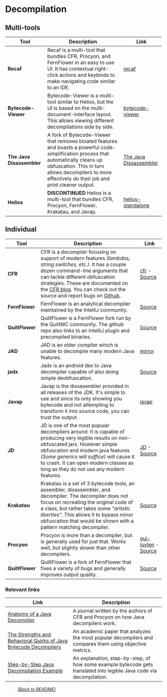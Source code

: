 # Decompilation

## Multi-tools

| Tool  | Description  | Link |
|-------|--------------|------|
| **Recaf** | Recaf is a multi-tool that bundles CFR, Procyon, and FernFlower in an easy to use UI. It has contextual right-click actions and keybinds to make navigating code similar to an IDE.  | [recaf](https://github.com/Col-E/Recaf)|
| **Bytecode-Viewer** | Bytecode-Viewer is a multi-tool similar to Helios, but the UI is based on the multi-document-interface layout. This allows viewing different decompilations side by side. | [bytecode-viewer](https://github.com/Konloch/bytecode-viewer) |
| **The Java Disassembler** | A fork of Bytecode-Viewer that removes bloated features and boasts a powerful code-simplification process that automatically cleans up obfuscation. This in turn allows decompilers to more effectively do their job and print cleaner output. | [The Java Dissassembler](https://github.com/LLVM-but-worse/java-disassembler) |
| **Helios** | **DISCONTINUED** Helios is a multi-tool that bundles CFR, Procyon, FernFlower, Krakatau, and Javap. | [helios-standalone](https://github.com/helios-decompiler/standalone-app)|


## Individual

| Tool  | Description  | Link |
|-------|--------------|------|
| **CFR** | CFR is a decompiler focusing on support of modern features _(lambdas, string switches, etc.)_. It has a couple dozen command-line arguments that can tackle different obfuscation strategies. These are documented on the [CFR blog](http://www.benf.org/other/cfr/). You can check out the source and report bugs on [Github](https://github.com/leibnitz27/cfr). | [cfr](http://www.benf.org/other/cfr/) - [Source](https://github.com/leibnitz27/cfr) |
| **FernFlower** | FernFlower is an analytical decompiler maintained by the IntelliJ community. | [Source](https://github.com/JetBrains/intellij-community/tree/master/plugins/java-decompiler/engine) |
| **QuiltFlower** | QuiltFlower is a FernFlower fork run by the QuiltMC community. The github repo also links to an IntelliJ plugin and precompiled binaries. | [Source](https://github.com/QuiltMC/quiltflower) |
| **JAD** | JAD is an older compiler which is unable to decompile many modern Java features. | [mirror](http://www.javadecompilers.com/jad) |
| **jadx** | Jadx is an android dex to Java decompiler capable of also doing simple deobfuscation. | [Source](https://github.com/skylot/jadx) |
| **Javap** | Javap is the dissasembler provided in all releases of the JDK. It's simple to use and since its only showing you bytecode and not attempting to transform it into source code, you can trust the output. | [javap](https://docs.oracle.com/en/java/javase/17/docs/specs/man/javap.html) |
| **JD** | JD is one of the most popular decompilers around. It is capable of producing very legible results on non-obfuscated jars. However simple obfuscation and modern java features _(Some generics will suffice)_ will cause it to crash. It can open modern classes as long as they do not use any modern features. | [JD](http://java-decompiler.github.io/) - [Source](https://github.com/java-decompiler/jd-gui) |
| **Krakatau** | Krakatau is a set of 3 bytecode tools, an assembler, disassembler, and decompiler. The decompiler does not focus on recreating the original code of a class, but rather takes some _"artistic liberties"_. This allows it to bypass minor obfuscation that would be shown with a pattern matching decompiler. | [Source](https://github.com/Storyyeller/Krakatau) |
| **Procyon** | Procyon is more than a decompiler, but is generally used for just that. Works well, but slightly slower than other decompilers. | [gui-luyten](https://github.com/deathmarine/Luyten) - [Source](https://github.com/mstrobel/procyon)|
| **QuiltFlower** | QuiltFlower is a fork of FernFlower that fixes a variety of bugs and generally improves output quality. | [Source](https://github.com/QuiltMC/quiltflower) |

### Relevant links

| Link                                                         | Description                                                  |
| ------------------------------------------------------------ | ------------------------------------------------------------ |
| [Anatomy of a Java Decompiler](https://accu.org/journals/overload/22/119/benfield_1850/) | A journal written by the authors of CFR and Procyon on how Java decompilers work. |
| [The Strengths and Behavioral Quirks of Java Bytecode Decompilers](https://arxiv.org/abs/1908.06895) | An academic paper that analyzes the most popular decompilers and compares them using objective metrics. |
| [Step-by-Step Java Decompilation Example](https://jameshamilton.eu/research/step-step-java-decompilation-example) | An explanation, step-by-step, of how some example bytecode gets translated into legible Java code via decompilation. |

> [_(Back to README)_](README.md)
